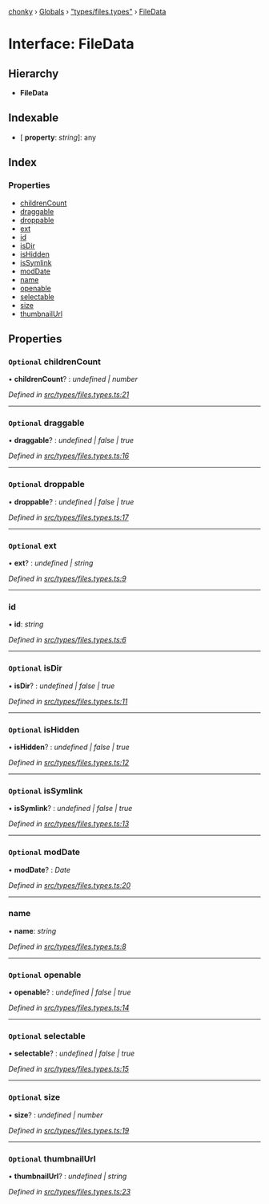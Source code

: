[chonky](../README.md) › [Globals](../globals.md) › ["types/files.types"](../modules/_types_files_types_.md) › [FileData](_types_files_types_.filedata.md)

# Interface: FileData

## Hierarchy

* **FileData**

## Indexable

* \[ **property**: *string*\]: any

## Index

### Properties

* [childrenCount](_types_files_types_.filedata.md#optional-childrencount)
* [draggable](_types_files_types_.filedata.md#optional-draggable)
* [droppable](_types_files_types_.filedata.md#optional-droppable)
* [ext](_types_files_types_.filedata.md#optional-ext)
* [id](_types_files_types_.filedata.md#id)
* [isDir](_types_files_types_.filedata.md#optional-isdir)
* [isHidden](_types_files_types_.filedata.md#optional-ishidden)
* [isSymlink](_types_files_types_.filedata.md#optional-issymlink)
* [modDate](_types_files_types_.filedata.md#optional-moddate)
* [name](_types_files_types_.filedata.md#name)
* [openable](_types_files_types_.filedata.md#optional-openable)
* [selectable](_types_files_types_.filedata.md#optional-selectable)
* [size](_types_files_types_.filedata.md#optional-size)
* [thumbnailUrl](_types_files_types_.filedata.md#optional-thumbnailurl)

## Properties

### `Optional` childrenCount

• **childrenCount**? : *undefined | number*

*Defined in [src/types/files.types.ts:21](https://github.com/TimboKZ/Chonky/blob/01ce777/src/types/files.types.ts#L21)*

___

### `Optional` draggable

• **draggable**? : *undefined | false | true*

*Defined in [src/types/files.types.ts:16](https://github.com/TimboKZ/Chonky/blob/01ce777/src/types/files.types.ts#L16)*

___

### `Optional` droppable

• **droppable**? : *undefined | false | true*

*Defined in [src/types/files.types.ts:17](https://github.com/TimboKZ/Chonky/blob/01ce777/src/types/files.types.ts#L17)*

___

### `Optional` ext

• **ext**? : *undefined | string*

*Defined in [src/types/files.types.ts:9](https://github.com/TimboKZ/Chonky/blob/01ce777/src/types/files.types.ts#L9)*

___

###  id

• **id**: *string*

*Defined in [src/types/files.types.ts:6](https://github.com/TimboKZ/Chonky/blob/01ce777/src/types/files.types.ts#L6)*

___

### `Optional` isDir

• **isDir**? : *undefined | false | true*

*Defined in [src/types/files.types.ts:11](https://github.com/TimboKZ/Chonky/blob/01ce777/src/types/files.types.ts#L11)*

___

### `Optional` isHidden

• **isHidden**? : *undefined | false | true*

*Defined in [src/types/files.types.ts:12](https://github.com/TimboKZ/Chonky/blob/01ce777/src/types/files.types.ts#L12)*

___

### `Optional` isSymlink

• **isSymlink**? : *undefined | false | true*

*Defined in [src/types/files.types.ts:13](https://github.com/TimboKZ/Chonky/blob/01ce777/src/types/files.types.ts#L13)*

___

### `Optional` modDate

• **modDate**? : *Date*

*Defined in [src/types/files.types.ts:20](https://github.com/TimboKZ/Chonky/blob/01ce777/src/types/files.types.ts#L20)*

___

###  name

• **name**: *string*

*Defined in [src/types/files.types.ts:8](https://github.com/TimboKZ/Chonky/blob/01ce777/src/types/files.types.ts#L8)*

___

### `Optional` openable

• **openable**? : *undefined | false | true*

*Defined in [src/types/files.types.ts:14](https://github.com/TimboKZ/Chonky/blob/01ce777/src/types/files.types.ts#L14)*

___

### `Optional` selectable

• **selectable**? : *undefined | false | true*

*Defined in [src/types/files.types.ts:15](https://github.com/TimboKZ/Chonky/blob/01ce777/src/types/files.types.ts#L15)*

___

### `Optional` size

• **size**? : *undefined | number*

*Defined in [src/types/files.types.ts:19](https://github.com/TimboKZ/Chonky/blob/01ce777/src/types/files.types.ts#L19)*

___

### `Optional` thumbnailUrl

• **thumbnailUrl**? : *undefined | string*

*Defined in [src/types/files.types.ts:23](https://github.com/TimboKZ/Chonky/blob/01ce777/src/types/files.types.ts#L23)*
